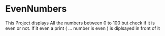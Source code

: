 # EvenNumbers
This Project displays All the numbers between 0 to 100 but check if it is even or not.
If it even a print ( ... number is even ) is diplsayed in front of it 
